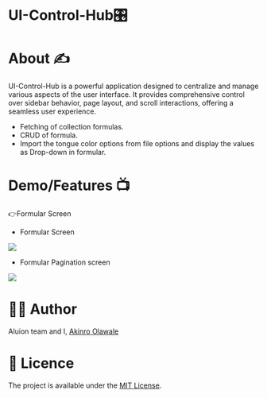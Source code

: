 # UI-Control-Hub🎛️


# About ✍️
UI-Control-Hub is a powerful application designed to centralize and manage various aspects of the user interface. It provides comprehensive control over sidebar behavior, page layout, and scroll interactions, offering a seamless user experience.
- Fetching of collection formulas.
- CRUD of formula.
- Import the tongue color options from file options and display the values as Drop-down in formular.


# Demo/Features 📺
👉Formular Screen

- Formular Screen
<img src="https://github.com/lexycole/UI-Control-Hub/assets/40228505/3dada087-b327-48ee-be2b-ea40818f0d25">

- Formular Pagination screen
<img src="https://github.com/lexycole/UI-Control-Hub/assets/40228505/9a3c3277-4a99-4a92-98ee-8f7dd4b8e88a">


# 👨‍💻 Author 
Aluion team and I, [Akinro Olawale](https://github.com/lexycole)


# 🔖 Licence
The project is available under the [MIT License](https://github.com/lexycole/Soul-Meet-Universe/blob/main/LICENSE).
